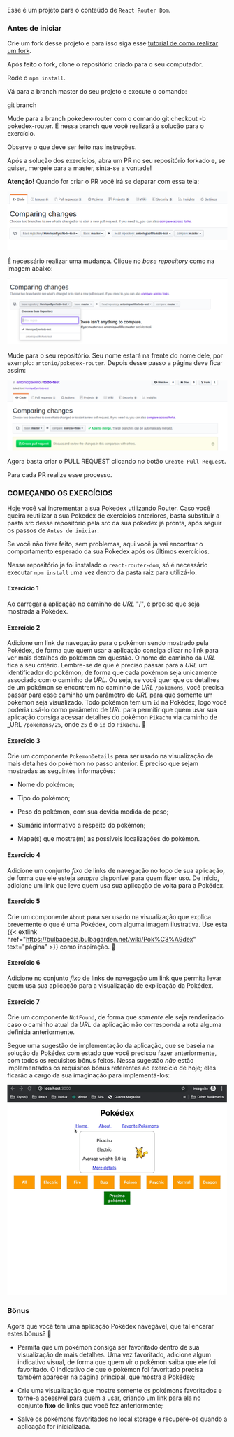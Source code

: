 Esse é um projeto para o conteúdo de `React Router Dom`.

### Antes de iniciar

Crie um fork desse projeto e para isso siga esse [tutorial de como realizar um fork](https://guides.github.com/activities/forking/).

Após feito o fork, clone o repositório criado para o seu computador.

Rode o `npm install`.

Vá para a branch master do seu projeto e execute o comando:

git branch

Mude para a branch pokedex-router com o comando git checkout -b pokedex-router. É nessa branch que você realizará a solução para o exercício.

Observe o que deve ser feito nas instruções.

Após a solução dos exercícios, abra um PR no seu repositório forkado e, se quiser, mergeie para a master, sinta-se a vontade!

**Atenção!** Quando for criar o PR você irá se deparar com essa tela:

![PR do exercício](images/example-pr.png)

É necessário realizar uma mudança. Clique no *base repository* como na imagem abaixo:

![Mudando a base do repositório](images/change-base.png)

Mude para o seu repositório. Seu nome estará na frente do nome dele, por exemplo: `antonio/pokedex-router`. Depois desse passo a página deve ficar assim:

![Após mudança](images/after-change.png)

Agora basta criar o PULL REQUEST clicando no botão `Create Pull Request`.

Para cada PR realize esse processo.

### COMEÇANDO OS EXERCÍCIOS

Hoje você vai incrementar a sua Pokedex utilizando Router. Caso você queira reutilizar a sua Pokedex de exercícios anteriores, basta substituir a pasta src desse repositório pela src da sua pokedex já pronta, após seguir os passos de `Antes de iniciar`.

Se você não tiver feito, sem problemas, aqui você ja vai encontrar o comportamento esperado da sua Pokedex após os últimos exercícios.

Nesse repositório ja foi instalado o `react-router-dom`, só é necessário executar `npm install` uma vez dentro da pasta raiz para utilizá-lo.

#### Exercício 1

Ao carregar a aplicação no caminho de _URL_ "/", é preciso que seja mostrada a Pokédex.

#### Exercício 2

Adicione um link de navegação para o pokémon sendo mostrado pela Pokédex, de forma que quem usar a aplicação consiga clicar no link para ver mais detalhes do pokémon em questão. O nome do caminho da _URL_ fica a seu critério. Lembre-se de que é preciso passar para a _URL_ um identificador do pokémon, de forma que cada pokémon seja unicamente associado com o caminho de _URL_. Ou seja, se você quer que os detalhes de um pokémon se encontrem no caminho de _URL_ `/pokemons`, você precisa passar para esse caminho um parâmetro de _URL_ para que somente um pokémon seja visualizado. Todo pokémon tem um `id` na Pokédex, logo você poderia usá-lo como parâmetro de _URL_ para permitir que quem usar sua aplicação consiga acessar detalhes do pokémon `Pikachu` via caminho de _URL `/pokemons/25`, onde `25` é o `id` do `Pikachu`. 🙂

#### Exercício 3

Crie um componente `PokemonDetails` para ser usado na visualização de mais detalhes do pokémon no passo anterior. É preciso que sejam mostradas as seguintes informações:
  * Nome do pokémon;

  * Tipo do pokémon;

  * Peso do pokémon, com sua devida medida de peso;

  * Sumário informativo a respeito do pokémon;

  * Mapa(s) que mostra(m) as possíveis localizações do pokémon.

#### Exercício 4

Adicione um conjunto *fixo* de links de navegação no topo de sua aplicação, de forma que ele esteja *sempre* disponível para quem fizer uso. De início, adicione um link que leve quem usa sua aplicação de volta para a Pokédex.

#### Exercício 5

Crie um componente `About` para ser usado na visualização que explica brevemente o que é uma Pokédex, com alguma imagem ilustrativa. Use esta {{< extlink href="https://bulbapedia.bulbagarden.net/wiki/Pok%C3%A9dex" text="página" >}} como inspiração. 🙂

#### Exercício 6

Adicione no conjunto *fixo* de links de navegação um link que permita levar quem usa sua aplicação para a visualização de explicação da Pokédex.

#### Exercício 7

Crie um componente `NotFound`, de forma que *somente* ele seja renderizado caso o caminho atual da _URL_ da aplicação não corresponda a rota alguma definida anteriormente. 

Segue uma sugestão de implementação da aplicação, que se baseia na solução da Pokédex com estado que você precisou fazer anteriormente, com todos os requisitos bônus feitos. Nessa sugestão *não* estão implementados os requisitos bônus referentes ao exercício de hoje; eles ficarão a cargo da sua imaginação para implementá-los:

![Pokedex finalizada](images/pokedex-react-router.gif)

### Bônus

Agora que você tem uma aplicação Pokédex navegável, que tal encarar estes bônus? 👀

* Permita que um pokémon consiga ser favoritado dentro de sua visualização de mais detalhes. Uma vez favoritado, adicione algum indicativo visual, de forma que quem vir o pokémon saiba que ele foi favoritado. O indicativo de que o pokémon foi favoritado precisa também aparecer na página principal, que mostra a Pokédex;

* Crie uma visualização que mostre somente os pokémons favoritados e torne-a acessível para quem a usar, criando um link para ela no conjunto **fixo** de links que você fez anteriormente;

* Salve os pokémons favoritados no local storage e recupere-os quando a aplicação for inicializada.
